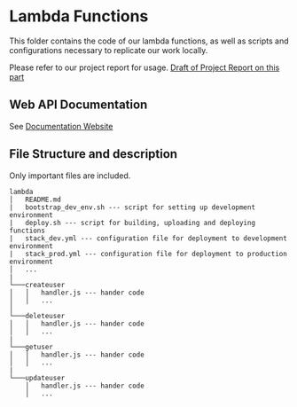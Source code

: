 # Lambda Functions

This folder contains the code of our lambda functions, as well as scripts and configurations necessary to replicate our work locally.

Please refer to our project report for usage. [Draft of Project Report on this part](https://hackmd.io/@chihimng/HJtx85FaB)

## Web API Documentation

See [Documentation Website](https://documenter.getpostman.com/view/8525618/SWE56ysT)

## File Structure and description

Only important files are included.

```
lambda
│   README.md
|   bootstrap_dev_env.sh --- script for setting up development environment
|   deploy.sh --- script for building, uploading and deploying functions
|   stack_dev.yml --- configuration file for deployment to development environment
|   stack_prod.yml --- configuration file for deployment to production environment
│   ...
|
└───createuser
│   │   handler.js --- hander code
│   │   ...
│
└───deleteuser
│   │   handler.js --- hander code
│   │   ...
|
└───getuser
│   │   handler.js --- hander code
│   │   ...
|
└───updateuser
    │   handler.js --- hander code
    │   ...
```
